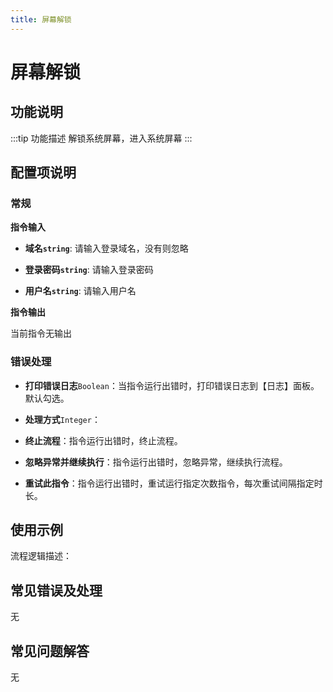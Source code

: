 ```yaml
---
title: 屏幕解锁
---
```


# 屏幕解锁

## 功能说明

:::tip 功能描述
解锁系统屏幕，进入系统屏幕
:::

## 配置项说明

### 常规

**指令输入**

- **域名`string`**: 请输入登录域名，没有则忽略

- **登录密码`string`**: 请输入登录密码

- **用户名`string`**: 请输入用户名


**指令输出**

当前指令无输出

### 错误处理

- **打印错误日志**`Boolean`：当指令运行出错时，打印错误日志到【日志】面板。默认勾选。

- **处理方式**`Integer`：

 - **终止流程**：指令运行出错时，终止流程。

 - **忽略异常并继续执行**：指令运行出错时，忽略异常，继续执行流程。

 - **重试此指令**：指令运行出错时，重试运行指定次数指令，每次重试间隔指定时长。

## 使用示例

流程逻辑描述：

## 常见错误及处理

无

## 常见问题解答

无

